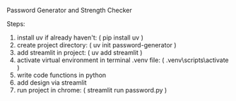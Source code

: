 Password Generator and Strength Checker

Steps:
1. install uv if already haven't: ( pip install uv )
2. create project directory: ( uv init password-generator )
3. add streamlit in project: ( uv add streamlit )
4. activate virtual environment in terminal .venv file: ( .venv\scripts\activate ) 
5. write code functions in python
6. add design via streamlit
7. run project in chrome: ( streamlit run password.py )
